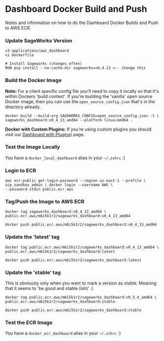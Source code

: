 # Dashboard Docker Build and Push

Notes and information on how to do the Dashboard Docker Builds and Push to AWS ECR.

### Update SageWorks Version
```
cd applications/aws_dashboard
vi Dockerfile

# Install Sageworks (changes often)
RUN pip install --no-cache-dir sageworks==0.4.13 <-- change this
```

### Build the Docker Image
**Note:** For a client specific config file you'll need to copy it locally so that it's within Dockers 'build context'. If you're building the 'vanilla' open source Docker image, then you can use the `open_source_config.json` that's in the directory already.

```
docker build --build-arg SAGEWORKS_CONFIG=open_source_config.json -t \
sageworks_dashboard:v0_4_13_amd64 --platform linux/amd64 .
```

**Docker with Custom Plugins:** If you're using custom plugins you should visit our [Dashboard with Plugins](dashboard_with_plugins.md)) page.

### Test the Image Locally
You have a `docker_local_dashboard` alias in your `~/.zshrc` :)

### Login to ECR
```
aws ecr-public get-login-password --region us-east-1 --profile \
scp_sandbox_admin | docker login --username AWS \
--password-stdin public.ecr.aws
```
### Tag/Push the Image to AWS ECR
```
docker tag sageworks_dashboard:v0_4_13_amd64 \
public.ecr.aws/m6i5k1r2/sageworks_dashboard:v0_4_13_amd64
```
```
docker push public.ecr.aws/m6i5k1r2/sageworks_dashboard:v0_4_13_amd64
```

### Update the 'latest' tag
```
docker tag public.ecr.aws/m6i5k1r2/sageworks_dashboard:v0_4_13_amd64 \
public.ecr.aws/m6i5k1r2/sageworks_dashboard:latest
```
```
docker push public.ecr.aws/m6i5k1r2/sageworks_dashboard:latest
```

### Update the 'stable' tag
This is obviously only when you want to mark a version as stable. Meaning that it seems to 'be good and stable (ish)' :)

```
docker tag public.ecr.aws/m6i5k1r2/sageworks_dashboard:v0_5_4_amd64 \
public.ecr.aws/m6i5k1r2/sageworks_dashboard:stable
```
```
docker push public.ecr.aws/m6i5k1r2/sageworks_dashboard:stable
```

### Test the ECR Image
You have a `docker_ecr_dashboard` alias in your `~/.zshrc` :)


